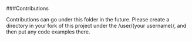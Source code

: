 ###Contributions

Contributions can go under this folder in the future.  Please create a directory in your fork of this project under the /user/(your username)/, and then put any code examples there.